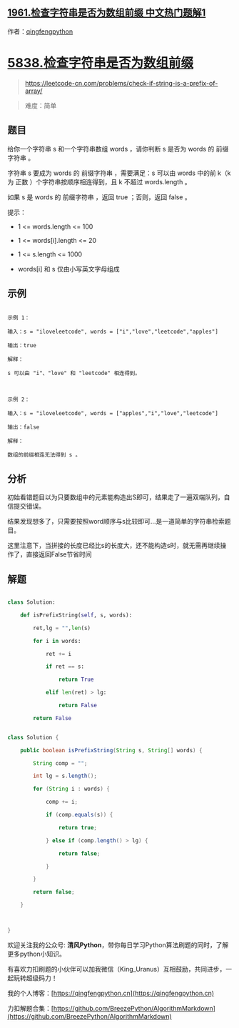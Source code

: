 ## [1961.检查字符串是否为数组前缀 中文热门题解1](https://leetcode.cn/problems/check-if-string-is-a-prefix-of-array/solutions/100000/5838jian-cha-zi-fu-chuan-shi-fou-wei-shu-8cc0)

作者：[qingfengpython](https://leetcode.cn/u/qingfengpython)
# [5838.检查字符串是否为数组前缀](https://leetcode-cn.com/problems/check-if-string-is-a-prefix-of-array/)
> https://leetcode-cn.com/problems/check-if-string-is-a-prefix-of-array/
> 
> 难度：简单

## 题目

给你一个字符串 s 和一个字符串数组 words ，请你判断 s 是否为 words 的 前缀字符串 。

字符串 s 要成为 words 的 前缀字符串 ，需要满足：s 可以由 words 中的前 k（k 为 正数 ）个字符串按顺序相连得到，且 k 不超过 words.length 。

如果 s 是 words 的 前缀字符串 ，返回 true ；否则，返回 false 。

提示：

- 1 <= words.length <= 100
- 1 <= words[i].length <= 20
- 1 <= s.length <= 1000
- words[i] 和 s 仅由小写英文字母组成

## 示例

```
示例 1：
输入：s = "iloveleetcode", words = ["i","love","leetcode","apples"]
输出：true
解释：
s 可以由 "i"、"love" 和 "leetcode" 相连得到。

示例 2：
输入：s = "iloveleetcode", words = ["apples","i","love","leetcode"]
输出：false
解释：
数组的前缀相连无法得到 s 。
```

## 分析
初始看错题目以为只要数组中的元素能构造出S即可，结果走了一遍双端队列，自信提交错误。 

结果发现想多了，只需要按照word顺序与s比较即可...是一道简单的字符串检索题目。

这里注意下，当拼接的长度已经比s的长度大，还不能构造s时，就无需再继续操作了，直接返回False节省时间


## 解题

```python []
class Solution:
    def isPrefixString(self, s, words):
        ret,lg = "",len(s)
        for i in words:
            ret += i
            if ret == s:
                return True
            elif len(ret) > lg:
                return False
        return False
```

```java []
class Solution {
    public boolean isPrefixString(String s, String[] words) {
        String comp = "";
        int lg = s.length();
        for (String i : words) {
            comp += i;
            if (comp.equals(s)) {
                return true;
            } else if (comp.length() > lg) {
                return false;
            }
        }
        return false;
    }

}
```

欢迎关注我的公众号: **清风Python**，带你每日学习Python算法刷题的同时，了解更多python小知识。

有喜欢力扣刷题的小伙伴可以加我微信（King_Uranus）互相鼓励，共同进步，一起玩转超级码力！

我的个人博客：[https://qingfengpython.cn](https://qingfengpython.cn)

力扣解题合集：[https://github.com/BreezePython/AlgorithmMarkdown](https://github.com/BreezePython/AlgorithmMarkdown)